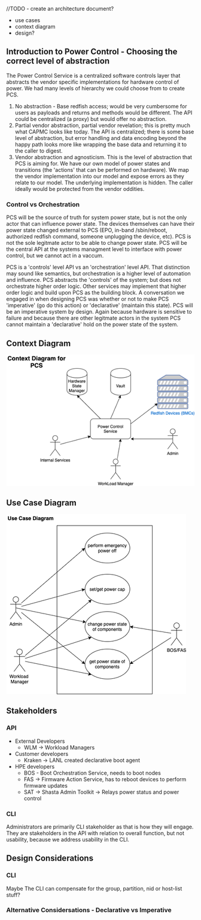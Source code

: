 //TODO - create an architecture document?
* use cases
* context diagram
* design?

## Introduction to Power Control - Choosing the correct level of abstraction

The Power Control Service is a centralized software controls layer that abstracts the vendor specific implementations for hardware control of power.  We had many levels of hierarchy we could choose from to create PCS. 

 1. No abstraction - Base redfish access; would be very cumbersome for users as payloads and returns and methods would be different.  The API could be centralized (a proxy) but would offer no abstraction.
 2. Partial vendor abstraction, partial vendor revelation; this is pretty much what CAPMC looks like today.  The API is centralized; there is some base level of abstraction, but error handling and data encoding beyond the happy path looks more like wrapping the base data and returning it to the caller to digest. 
 3. Vendor abstraction and agnosticism.   This is the level of abstraction that PCS is aiming for. We have our own model of power states and transitions (the 'actions' that can be performed on hardware). We map the vendor implementation into our model and expose errors as they relate to our model.  The underlying implementation is hidden.  The caller ideally would be protected from the vendor oddities.  

### Control vs Orchestration 

PCS will be the source of truth for system power state, but is not the only actor that can influence power state.  The devices themselves can have their power state changed external to PCS (EPO, in-band /sbin/reboot, authorized redfish command, someone unplugging the device, etc).  PCS is not the sole legitmate actor to be able to change power state.  PCS will be the central API at the systems managment level to interface with power control, but we cannot act in a vaccum.   

PCS is a 'controls' level API vs an 'orchestration' level API.  That distinction may sound like semantics, but orchestration is a higher level of automation and influence. PCS abstracts the 'controls' of the system; but does not orchestrate higher order logic.  Other services may implement that higher order logic and build upon PCS as the building block.  A conversation we engaged in when designing PCS was whether or not to make PCS 'imperative' (go do this action) or 'declarative' (maintain this state).  PCS will be an imperative system by design.  Again because hardware is sensitive to failure and because there are other legitmate actors in the system PCS cannot maintain a 'declarative' hold on the power state of the system.  


## Context Diagram

![context diagram](../img/renders/context_diagram.png)


## Use Case Diagram

![Use case diagram](../img/renders/use_case_diagram.png)

## Stakeholders

### API

 * External Developers 
    * WLM -> Workload Managers 
 * Customer developers
    * Kraken -> LANL created declarative boot agent
 * HPE developers
    * BOS - Boot Orchestration Service, needs to boot nodes
    * FAS -> Firmware Action Service, has to reboot devices to perform firmware updates
    * SAT -> Shasta Admin Toolkit -> Relays power status and power control


### CLI

Administrators are primarily CLI stakeholder as that is how they will engage.  They are stakeholders in the API with relation to overall function, but not usability, because we address usability in the CLI. 


## Design Considerations

### CLI

Maybe The CLI can compensate for the group, partition, nid or host-list stuff?

### Alternative Considersations - Declarative vs Imperative


